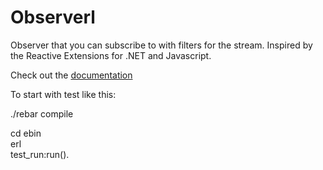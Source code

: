 Observerl
=========   
Observer that you can subscribe to with filters for the stream. Inspired by the Reactive Extensions for .NET and Javascript.  

Check out the [documentation](http://nisbus.github.com/Observerl/)  
  
To start with test like this:  
  
./rebar compile  

cd ebin  
erl  
test_run:run().
